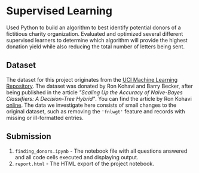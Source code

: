# Supervised Learning
Used Python to build an algorithm to best identify potential donors of a fictitious charity organization. Evaluated and optimized several different supervised learners to determine which algorithm will provide the highest donation yield while also reducing the total number of letters being sent.

## Dataset
The dataset for this project originates from the [UCI Machine Learning Repository](https://archive.ics.uci.edu/ml/datasets/Census+Income). The dataset was donated by Ron Kohavi and Barry Becker, after being published in the article _"Scaling Up the Accuracy of Naive-Bayes Classifiers: A Decision-Tree Hybrid"_. You can find the article by Ron Kohavi [online](https://www.aaai.org/Papers/KDD/1996/KDD96-033.pdf). The data we investigate here consists of small changes to the original dataset, such as removing the `'fnlwgt'` feature and records with missing or ill-formatted entries.

## Submission
1. `finding_donors.ipynb` - The notebook file with all questions answered and all code cells executed and displaying output.
2. `report.html` - The HTML export of the project notebook.
